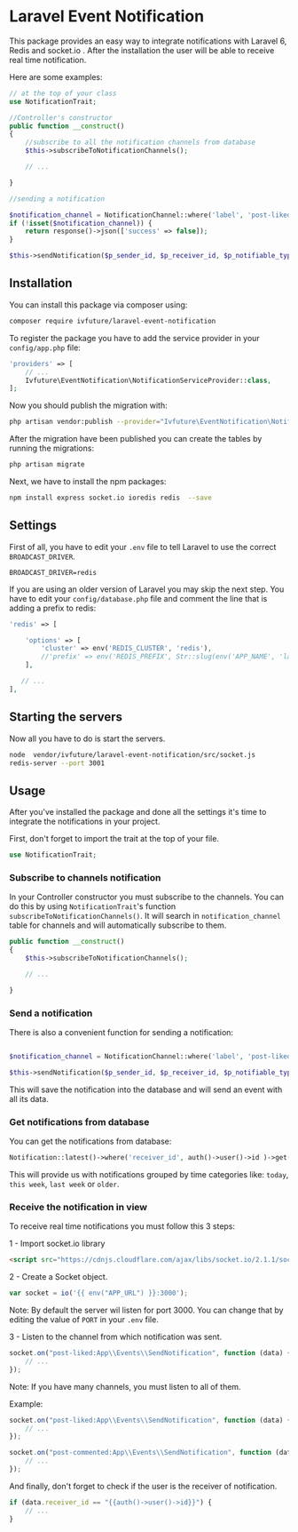 # Laravel Event Notification

This package provides an easy way to integrate notifications with Laravel 6, Redis and socket.io .
After the installation the user will be able to receive real time notification.

Here are some examples:

```php
// at the top of your class
use NotificationTrait;

//Controller's constructor
public function __construct()
{
    //subscribe to all the notification channels from database
    $this->subscribeToNotificationChannels();

    // ...

}

//sending a notification

$notification_channel = NotificationChannel::where('label', 'post-liked')->first();
if (!isset($notification_channel)) {
    return response()->json(['success' => false]);
}

$this->sendNotification($p_sender_id, $p_receiver_id, $p_notifiable_type, $p_notifiable_id, $notification_channel->id, $p_title, $p_description);

```

## Installation

You can install this package via composer using:

```bash
composer require ivfuture/laravel-event-notification
```

To register the package you have to add the service provider in your ```config/app.php``` file:

```php
'providers' => [
    // ...
    Ivfuture\EventNotification\NotificationServiceProvider::class,
];
```
Now you should publish the migration with:

```bash
php artisan vendor:publish --provider="Ivfuture\EventNotification\NotificationServiceProvider"
```

After the migration have been published you can create the tables by running the migrations:

```bash
php artisan migrate
```

Next, we have to install the npm packages:

```bash
npm install express socket.io ioredis redis  --save
```

## Settings
First of all, you have to edit your ```.env``` file to tell Laravel to use the correct ```BROADCAST_DRIVER```.

```
BROADCAST_DRIVER=redis
```

If you are using an older version of Laravel you may skip the next step.
You have to edit your ```config/database.php``` file and comment the line that is adding a prefix to redis:

```php
'redis' => [

    'options' => [
        'cluster' => env('REDIS_CLUSTER', 'redis'),
        //'prefix' => env('REDIS_PREFIX', Str::slug(env('APP_NAME', 'laravel'), '_').'_database_'),
    ],

   // ...
],
```

## Starting the servers

Now all you have to do is start the servers.

```bash
node  vendor/ivfuture/laravel-event-notification/src/socket.js
redis-server --port 3001
```

## Usage
After you've installed the package and done all the settings it's time to integrate the notifications in your project.

First, don't forget to import the trait at the top of your file.
```php
use NotificationTrait;
```

### Subscribe to channels notification

In your Controller constructor you must subscribe to the channels. You can do this by using ```NotificationTrait```'s function ```subscribeToNotificationChannels()```. It will search in ```notification_channel``` table for channels and will automatically subscribe to them.
```php
public function __construct()
{
    $this->subscribeToNotificationChannels();

    // ...

}
```

### Send a notification

There is also a convenient function for sending a notification:
```php

$notification_channel = NotificationChannel::where('label', 'post-liked')->first();

$this->sendNotification($p_sender_id, $p_receiver_id, $p_notifiable_type, $p_notifiable_id, $notification_channel->id, $p_title, $p_description);

```
This will save the notification into the database and will send an event with all its data.

### Get notifications from database
You can get the notifications from database:
```php
Notification::latest()->where('receiver_id', auth()->user()->id )->get()->groupByDate();
```
This will provide us with notifications grouped by time categories like: ```today```, ```this week```, ```last week``` or ```older```.

### Receive the notification in view

To receive real time notifications you must follow this 3 steps:

1 - Import socket.io library
```html
<script src="https://cdnjs.cloudflare.com/ajax/libs/socket.io/2.1.1/socket.io.dev.js"></script>
```
2 - Create a Socket object. 
```javascript
var socket = io('{{ env("APP_URL") }}:3000');
```
Note: By default the server wil listen for port 3000. You can change that by editing the value of ```PORT```  in your ```.env``` file.

3 - Listen to the channel from which notification was sent.
```javascript
socket.on("post-liked:App\\Events\\SendNotification", function (data) {
    // ...
});
```
Note: If you have many channels, you must listen to all of them.

Example:
```javascript
socket.on("post-liked:App\\Events\\SendNotification", function (data) {
    // ...
});

socket.on("post-commented:App\\Events\\SendNotification", function (data) {
    // ...
});
```
And finally, don't forget to check if the user is the receiver of notification.
```javascript
if (data.receiver_id == "{{auth()->user()->id}}") {
    // ...   
}
```
